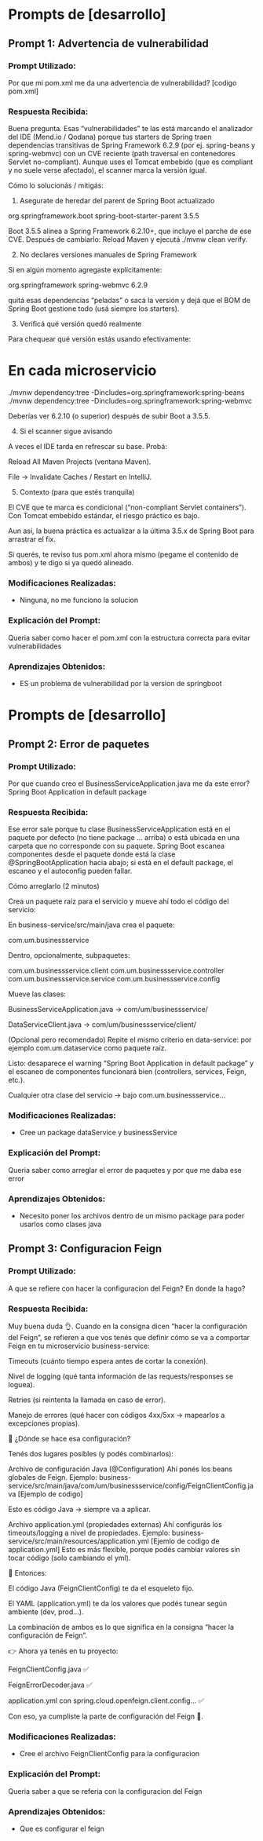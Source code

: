 # Prompts de [desarrollo]

## Prompt 1: Advertencia de vulnerabilidad
### Prompt Utilizado:
Por que mi pom.xml me da una advertencia de vulnerabilidad? [codigo pom.xml]

### Respuesta Recibida:
Buena pregunta. Esas “vulnerabilidades” te las está marcando el analizador del IDE (Mend.io / Qodana) porque tus starters de Spring traen dependencias transitivas de Spring Framework 6.2.9 (por ej. spring-beans y spring-webmvc) con un CVE reciente (path traversal en contenedores Servlet no-compliant). Aunque uses el Tomcat embebido (que es compliant y no suele verse afectado), el scanner marca la versión igual.

Cómo lo solucionás / mitigás:

1) Asegurate de heredar del parent de Spring Boot actualizado

<parent>
  <groupId>org.springframework.boot</groupId>
  <artifactId>spring-boot-starter-parent</artifactId>
  <version>3.5.5</version>   <!-- o la última 3.5.x disponible -->
  <relativePath/>
</parent>


Boot 3.5.5 alinea a Spring Framework 6.2.10+, que incluye el parche de ese CVE.
Después de cambiarlo: Reload Maven y ejecutá ./mvnw clean verify.

2) No declares versiones manuales de Spring Framework

Si en algún momento agregaste explícitamente:

<dependency>
  <groupId>org.springframework</groupId>
  <artifactId>spring-webmvc</artifactId>
  <version>6.2.9</version>   <!-- ❌ -->
</dependency>


quitá esas dependencias “peladas” o sacá la versión y dejá que el BOM de Spring Boot gestione todo (usá siempre los starters).

3) Verificá qué versión quedó realmente

Para chequear qué versión estás usando efectivamente:

# En cada microservicio
./mvnw dependency:tree -Dincludes=org.springframework:spring-beans
./mvnw dependency:tree -Dincludes=org.springframework:spring-webmvc


Deberías ver 6.2.10 (o superior) después de subir Boot a 3.5.5.

4) Si el scanner sigue avisando

A veces el IDE tarda en refrescar su base. Probá:

Reload All Maven Projects (ventana Maven).

File → Invalidate Caches / Restart en IntelliJ.

5) Contexto (para que estés tranquila)

El CVE que te marca es condicional (“non-compliant Servlet containers”). Con Tomcat embebido estándar, el riesgo práctico es bajo.

Aun así, la buena práctica es actualizar a la última 3.5.x de Spring Boot para arrastrar el fix.

Si querés, te reviso tus pom.xml ahora mismo (pegame el contenido de ambos) y te digo si ya quedó alineado.

### Modificaciones Realizadas:
- Ninguna, no me funciono la solucion

### Explicación del Prompt:
Queria saber como hacer el pom.xml con la estructura correcta para evitar vulnerabilidades

### Aprendizajes Obtenidos:
- ES un problema de vulnerabilidad por la version de springboot

# Prompts de [desarrollo]

## Prompt 2: Error de paquetes
### Prompt Utilizado:
Por que cuando creo el BusinessServiceApplication.java me da este error? Spring Boot Application in default package

### Respuesta Recibida:
Ese error sale porque tu clase BusinessServiceApplication está en el paquete por defecto (no tiene package ... arriba) o está ubicada en una carpeta que no corresponde con su paquete. Spring Boot escanea componentes desde el paquete donde está la clase @SpringBootApplication hacia abajo; si está en el default package, el escaneo y el autoconfig pueden fallar.

Cómo arreglarlo (2 minutos)

Crea un paquete raíz para el servicio y mueve ahí todo el código del servicio:

En business-service/src/main/java crea el paquete:

com.um.businessservice


Dentro, opcionalmente, subpaquetes:

com.um.businessservice.client
com.um.businessservice.controller
com.um.businessservice.service
com.um.businessservice.config


Mueve las clases:

BusinessServiceApplication.java → com/um/businessservice/

DataServiceClient.java → com/um/businessservice/client/

(Opcional pero recomendado) Repite el mismo criterio en data-service: por ejemplo com.um.dataservice como paquete raíz.

Listo: desaparece el warning “Spring Boot Application in default package” y el escaneo de componentes funcionará bien (controllers, services, Feign, etc.).

Cualquier otra clase del servicio → bajo com.um.businessservice...

### Modificaciones Realizadas:
- Cree un package dataService y businessService

### Explicación del Prompt:
Queria saber como arreglar el error de paquetes y por que me daba ese error

### Aprendizajes Obtenidos:
- Necesito poner los archivos dentro de un mismo package para poder usarlos como clases java

## Prompt 3: Configuracion Feign
### Prompt Utilizado:
A que se refiere con hacer la configuracion del Feign? En donde la hago?

### Respuesta Recibida:

Muy buena duda 👌.
Cuando en la consigna dicen “hacer la configuración del Feign”, se refieren a que vos tenés que definir cómo se va a comportar Feign en tu microservicio business-service:

Timeouts (cuánto tiempo espera antes de cortar la conexión).

Nivel de logging (qué tanta información de las requests/responses se loguea).

Retries (si reintenta la llamada en caso de error).

Manejo de errores (qué hacer con códigos 4xx/5xx → mapearlos a excepciones propias).

📌 ¿Dónde se hace esa configuración?

Tenés dos lugares posibles (y podés combinarlos):

Archivo de configuración Java (@Configuration)
Ahí ponés los beans globales de Feign.
Ejemplo: business-service/src/main/java/com/um/businessservice/config/FeignClientConfig.java
[Ejemplo de codigo]

Esto es código Java → siempre va a aplicar.

Archivo application.yml (propiedades externas)
Ahí configurás los timeouts/logging a nivel de propiedades.
Ejemplo: business-service/src/main/resources/application.yml
[Ejemlo de codigo de application.yml]
Esto es más flexible, porque podés cambiar valores sin tocar código (solo cambiando el yml).

🚀 Entonces:

El código Java (FeignClientConfig) te da el esqueleto fijo.

El YAML (application.yml) te da los valores que podés tunear según ambiente (dev, prod…).

La combinación de ambos es lo que significa en la consigna “hacer la configuración de Feign”.

👉 Ahora ya tenés en tu proyecto:

FeignClientConfig.java ✅

FeignErrorDecoder.java ✅

application.yml con spring.cloud.openfeign.client.config... ✅

Con eso, ya cumpliste la parte de configuración del Feign 🎉.

### Modificaciones Realizadas:
- Cree el archivo FeignClientConfig para la configuracion

### Explicación del Prompt:
Queria saber a que se referia con la configuracion del Feign

### Aprendizajes Obtenidos:
- Que es configurar el feign
